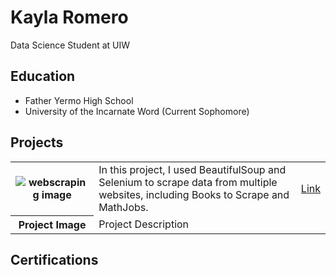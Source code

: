 <h1>Kayla Romero</h1>
<p>Data Science Student at UIW</p>

<h2>Education</h2>
<ul>
  <li>Father Yermo High School</li>
  <li>University of the Incarnate Word (Current Sophomore)</li>
</ul>

<h2>Projects</h2>
<table>
  <tr>
    <th><img src="sampleimage.png" alt="webscraping image"></th>
    <td>In this project, I used BeautifulSoup and Selenium to scrape data from multiple websites, including Books to Scrape and MathJobs.</td>
    <td><a href="https://github.com/KaylaR876/WebScraping">Link</a></td>
  </tr>
  <tr>
    <th>Project Image</th>
    <td>Project Description</td>
  </tr>
</table>

<h2>Certifications</h2>
